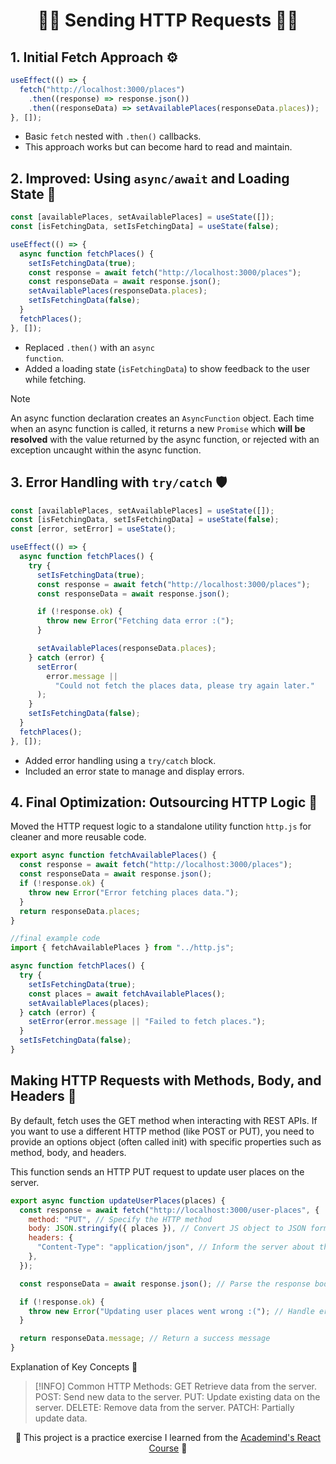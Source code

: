 <h1 align="center">🧙‍♂️ Sending HTTP Requests 🧙‍♂️</h1>

## 1. Initial Fetch Approach ⚙️
```javascript
useEffect(() => {
  fetch("http://localhost:3000/places")
    .then((response) => response.json())
    .then((responseData) => setAvailablePlaces(responseData.places));
}, []);
```
- Basic <code>fetch</code> nested with <code>.then()</code> callbacks.
- This approach works but can become hard to read and maintain.

## 2. Improved: Using <code>async/await</code> and Loading State 🚀
```javascript
const [availablePlaces, setAvailablePlaces] = useState([]);
const [isFetchingData, setIsFetchingData] = useState(false);

useEffect(() => {
  async function fetchPlaces() {
    setIsFetchingData(true);
    const response = await fetch("http://localhost:3000/places");
    const responseData = await response.json();
    setAvailablePlaces(responseData.places);
    setIsFetchingData(false);
  }
  fetchPlaces();
}, []);

```
- Replaced <code>.then()</code> with an <code>async function</code>.
- Added a loading state (<code>isFetchingData</code>) to show feedback to the user while fetching.

> [!NOTE]
> An async function declaration creates an <code>AsyncFunction</code> object.
> Each time when an async function is called, it returns a new <code>Promise</code> which <strong>will be resolved</strong> with the value returned by the async function, or rejected with an exception uncaught within the async function.

## 3. Error Handling with <code>try/catch</code> 🛡️
```javascript
const [availablePlaces, setAvailablePlaces] = useState([]);
const [isFetchingData, setIsFetchingData] = useState(false);
const [error, setError] = useState();

useEffect(() => {
  async function fetchPlaces() {
    try {
      setIsFetchingData(true);
      const response = await fetch("http://localhost:3000/places");
      const responseData = await response.json();

      if (!response.ok) {
        throw new Error("Fetching data error :(");
      }

      setAvailablePlaces(responseData.places);
    } catch (error) {
      setError(
        error.message ||
          "Could not fetch the places data, please try again later."
      );
    }
    setIsFetchingData(false);
  }
  fetchPlaces();
}, []);

```
- Added error handling using a <code>try/catch</code> block.
- Included an error state to manage and display errors.

## 4. Final Optimization: Outsourcing HTTP Logic 🧰
Moved the HTTP request logic to a standalone utility function <code>http.js</code> for cleaner and more reusable code.
```javascript
export async function fetchAvailablePlaces() {
  const response = await fetch("http://localhost:3000/places");
  const responseData = await response.json();
  if (!response.ok) {
    throw new Error("Error fetching places data.");
  }
  return responseData.places;
}

//final example code
import { fetchAvailablePlaces } from "../http.js";

async function fetchPlaces() {
  try {
    setIsFetchingData(true);
    const places = await fetchAvailablePlaces();
    setAvailablePlaces(places);
  } catch (error) {
    setError(error.message || "Failed to fetch places.");
  }
  setIsFetchingData(false);
}
```

## Making HTTP Requests with Methods, Body, and Headers 🚀
By default, fetch uses the GET method when interacting with REST APIs. If you want to use a different HTTP method (like POST or PUT), you need to provide an options object (often called init) with specific properties such as method, body, and headers.

This function sends an HTTP PUT request to update user places on the server.
```javascript
export async function updateUserPlaces(places) {
  const response = await fetch("http://localhost:3000/user-places", {
    method: "PUT", // Specify the HTTP method
    body: JSON.stringify({ places }), // Convert JS object to JSON format
    headers: {
      "Content-Type": "application/json", // Inform the server about the data type
    },
  });

  const responseData = await response.json(); // Parse the response body as JSON

  if (!response.ok) {
    throw new Error("Updating user places went wrong :("); // Handle errors
  }

  return responseData.message; // Return a success message
}
```

Explanation of Key Concepts 🧰
> [!INFO]
> Common HTTP Methods: GET Retrieve data from the server. POST: Send new data to the server. PUT: Update existing data on the server. DELETE: Remove data from the server. PATCH: Partially update data.



<p align="center">🐸 This project is a practice exercise I learned from the <a href='https://www.udemy.com/course/react-the-complete-guide-incl-redux/?couponCode=ST7MT110524'>Academind's React Course</a> 🐸</p>
